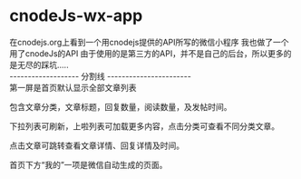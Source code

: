 # cnodeJs-wx-app
在cnodejs.org上看到一个用cnodejs提供的API所写的微信小程序
我也做了一个
用了cnodeJs的API
由于使用的是第三方的API，并不是自己的后台，所以更多的是无尽的踩坑.....<br/>
------------------- 分割线 -----------------------<br/>
第一屏是首页默认显示全部文章列表

包含文章分类，文章标题，回复数量，阅读数量，及发帖时间。

下拉列表可刷新，上啦列表可加载更多内容，点击分类可查看不同分类文章。

点击文章可跳转查看文章详情、回复详情及时间。

首页下方“我的”一项是微信自动生成的页面。





